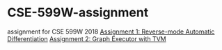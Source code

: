 # CSE-599W-assignment
assignment for CSE 599W 2018
[Assignment 1: Reverse-mode Automatic Differentiation](https://github.com/dlsys-course/assignment1)
[Assignment 2: Graph Executor with TVM](https://github.com/dlsys-course/assignment2-2018)